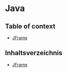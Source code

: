 # Java

## Table of context

* [JFrame](./jframe.md)

## Inhaltsverzeichnis

* [JFrame](./jframe.md)